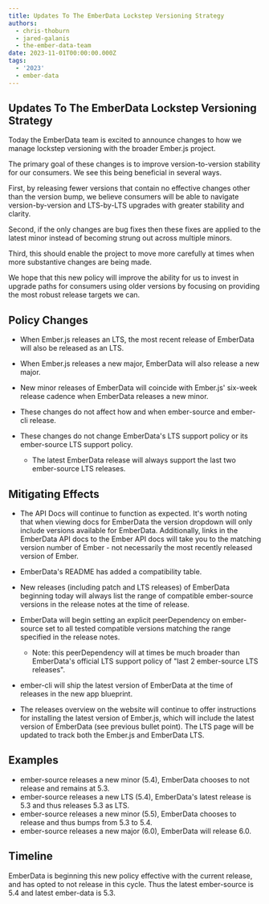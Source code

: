 ```yaml
---
title: Updates To The EmberData Lockstep Versioning Strategy
authors:
  - chris-thoburn
  - jared-galanis
  - the-ember-data-team
date: 2023-11-01T00:00:00.000Z
tags:
  - '2023'
  - ember-data
---
```


## Updates To The EmberData Lockstep Versioning Strategy

Today the EmberData team is excited to announce changes to how we manage lockstep
versioning with the broader Ember.js project.

The primary goal of these changes is to improve version-to-version stability for our consumers. We see this being beneficial in several ways.

First, by releasing fewer versions that contain no effective changes other than the version bump, we believe consumers will be able to navigate version-by-version and LTS-by-LTS upgrades with greater stability and clarity.

Second, if the only changes are bug fixes then these fixes are applied to the latest minor
instead of becoming strung out across multiple minors.

Third, this should enable the project to move more carefully at times when more substantive changes
are being made.

We hope that this new policy will improve the ability for us to invest in upgrade paths for
consumers using older versions by focusing on providing the most robust release targets we can.

## Policy Changes

- When Ember.js releases an LTS, the most recent release of EmberData will also be released as an LTS.
- When Ember.js releases a new major, EmberData will also release a new major.
- New minor releases of EmberData will coincide with Ember.js' six-week release cadence when EmberData releases a new minor.
- These changes do not affect how and when ember-source and ember-cli release.
- These changes do not change EmberData's LTS support policy or its ember-source LTS support policy.

    - The latest EmberData release will always support the last two ember-source LTS releases.

## Mitigating Effects

- The API Docs will continue to function as expected. It's worth noting that when viewing docs for EmberData the version dropdown will only include versions available for EmberData. Additionally, links in the EmberData API docs to the Ember API docs will take you to the matching version number of Ember - not necessarily the most recently released version of Ember.
- EmberData's README has added a compatibility table.
- New releases (including patch and LTS releases) of EmberData beginning today will always list the range of compatible ember-source versions in the release notes at the time of release.
- EmberData will begin setting an explicit peerDependency on ember-source set to all tested compatible versions matching the range specified in the release notes.

    - Note: this peerDependency will at times be much broader than EmberData's official LTS support policy of "last 2 ember-source LTS releases".
- ember-cli will ship the latest version of EmberData at the time of releases in the new app blueprint.
- The releases overview on the website will continue to offer instructions for installing the latest version of Ember.js, which will include the latest version of EmberData (see previous bullet point). The LTS page will be updated to track both the Ember.js and EmberData LTS.

## Examples

- ember-source releases a new minor (5.4), EmberData chooses to not release and remains at 5.3.
- ember-source releases a new LTS (5.4), EmberData's latest release is 5.3 and thus releases 5.3 as LTS.
- ember-source releases a new minor (5.5), EmberData chooses to release and thus bumps from 5.3 to 5.4.
- ember-source releases a new major (6.0), EmberData will release 6.0.

## Timeline

EmberData is beginning this new policy effective with the current release, and has opted to not
release in this cycle. Thus the latest ember-source is 5.4 and latest ember-data is 5.3.
